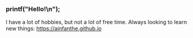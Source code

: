 ### printf("Hello!\n");
I have a lot of hobbies, but not a lot of free time. Always looking to learn new things: https://ainfanthe.github.io
